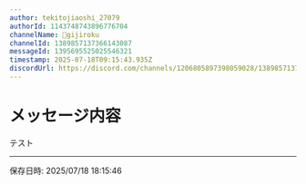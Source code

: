 ```yaml
---
author: tekitojiaoshi_27079
authorId: 1143748743896776704
channelName: 📝gijiroku
channelId: 1389857137366143087
messageId: 1395695525025546321
timestamp: 2025-07-18T09:15:43.935Z
discordUrl: https://discord.com/channels/1206805897398059028/1389857137366143087/1395695525025546321
---
```


# メッセージ内容

テスト

---
保存日時: 2025/07/18 18:15:46